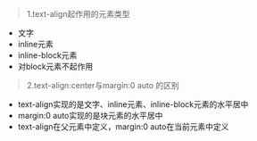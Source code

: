 >1.text-align起作用的元素类型
- 文字
- inline元素
- inline-block元素
- 对block元素不起作用  

>2.text-align:center与margin:0 auto 的区别
- text-align实现的是文字、inline元素、inline-block元素的水平居中
- margin:0 auto实现的是块元素的水平居中
- text-align在父元素中定义，margin:0 auto在当前元素中定义
